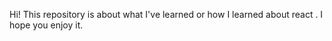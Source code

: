 Hi!
This repository is about what I've learned or how I learned about react . 
I hope you enjoy it.
